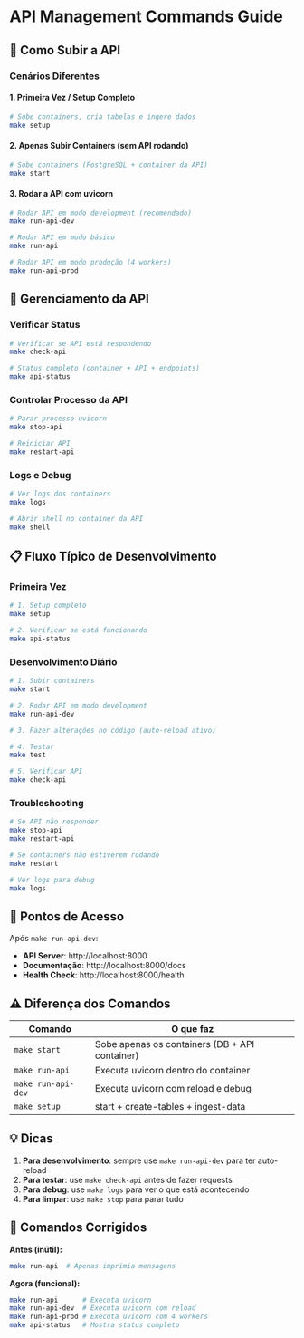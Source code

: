 # API Management Commands Guide

## 🚀 Como Subir a API

### Cenários Diferentes

#### 1. **Primeira Vez / Setup Completo**
```bash
# Sobe containers, cria tabelas e ingere dados
make setup
```

#### 2. **Apenas Subir Containers (sem API rodando)**
```bash
# Sobe containers (PostgreSQL + container da API)
make start
```

#### 3. **Rodar a API com uvicorn**

```bash
# Rodar API em modo development (recomendado)
make run-api-dev

# Rodar API em modo básico
make run-api

# Rodar API em modo produção (4 workers)
make run-api-prod
```

## 🔧 Gerenciamento da API

### Verificar Status
```bash
# Verificar se API está respondendo
make check-api

# Status completo (container + API + endpoints)
make api-status
```

### Controlar Processo da API
```bash
# Parar processo uvicorn
make stop-api

# Reiniciar API
make restart-api
```

### Logs e Debug
```bash
# Ver logs dos containers
make logs

# Abrir shell no container da API
make shell
```

## 📋 Fluxo Típico de Desenvolvimento

### Primeira Vez
```bash
# 1. Setup completo
make setup

# 2. Verificar se está funcionando
make api-status
```

### Desenvolvimento Diário
```bash
# 1. Subir containers
make start

# 2. Rodar API em modo development
make run-api-dev

# 3. Fazer alterações no código (auto-reload ativo)

# 4. Testar
make test

# 5. Verificar API
make check-api
```

### Troubleshooting
```bash
# Se API não responder
make stop-api
make restart-api

# Se containers não estiverem rodando
make restart

# Ver logs para debug
make logs
```

## 🎯 Pontos de Acesso

Após `make run-api-dev`:

- **API Server**: http://localhost:8000
- **Documentação**: http://localhost:8000/docs  
- **Health Check**: http://localhost:8000/health

## ⚠️ Diferença dos Comandos

| Comando | O que faz |
|---------|-----------|
| `make start` | Sobe apenas os containers (DB + API container) |
| `make run-api` | Executa uvicorn dentro do container |
| `make run-api-dev` | Executa uvicorn com reload e debug |
| `make setup` | start + create-tables + ingest-data |

## 💡 Dicas

1. **Para desenvolvimento**: sempre use `make run-api-dev` para ter auto-reload
2. **Para testar**: use `make check-api` antes de fazer requests
3. **Para debug**: use `make logs` para ver o que está acontecendo
4. **Para limpar**: use `make stop` para parar tudo

## 🔄 Comandos Corrigidos

**Antes (inútil):**
```bash
make run-api  # Apenas imprimia mensagens
```

**Agora (funcional):**
```bash
make run-api      # Executa uvicorn
make run-api-dev  # Executa uvicorn com reload
make run-api-prod # Executa uvicorn com 4 workers
make api-status   # Mostra status completo
```

